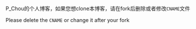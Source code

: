P_Chou的个人博客，如果您想clone本博客，请在fork后删除或者修改`CNAME`文件

Please delete the `CNAME` or change it after your fork